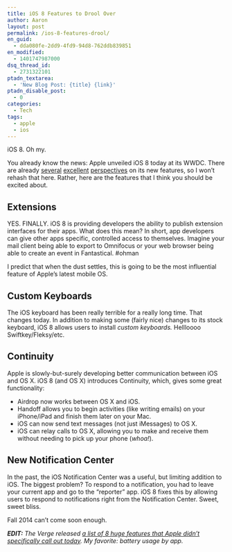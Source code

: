 ```yaml
---
title: iOS 8 Features to Drool Over
author: Aaron
layout: post
permalink: /ios-8-features-drool/
en_guid:
  - dda080fe-2dd9-4fd9-94d8-762ddb839851
en_modified:
  - 1401747987000
dsq_thread_id:
  - 2731322101
ptadn_textarea:
  - 'New Blog Post: {title} {link}'
ptadn_disable_post:
  - 0
categories:
  - Tech
tags:
  - apple
  - ios
---
```

iOS 8. Oh my.

You already know the news: Apple unveiled iOS 8 today at its WWDC. There are already [several][1] [excellent][2] [perspectives][3] on its new features, so I won&#8217;t rehash that here. Rather, here are the features that I think you should be excited about.

<!--more-->

## Extensions

YES. FINALLY. iOS 8 is providing developers the ability to publish extension interfaces for their apps. What does this mean? In short, app developers can give other apps specific, controlled access to themselves. Imagine your mail client being able to export to Omnifocus or your web browser being able to create an event in Fantastical. #ohman

I predict that when the dust settles, this is going to be the most influential feature of Apple&#8217;s latest mobile OS.

## Custom Keyboards

The iOS keyboard has been really terrible for a really long time. That changes today. In addition to making some (fairly nice) changes to its stock keyboard, iOS 8 allows users to install *custom keyboards.* Hellloooo Swiftkey/Fleksy/etc.

## Continuity

Apple is slowly-but-surely developing better communication between iOS and OS X. iOS 8 (and OS X) introduces Continuity, which, gives some great functionality:

  * Airdrop now works between OS X and iOS.
  * Handoff allows you to begin activities (like writing emails) on your iPhone/iPad and finish them later on your Mac.
  * iOS can now send text messages (not just iMessages) to OS X.
  * iOS can relay calls to OS X, allowing you to make and receive them without needing to pick up your phone (*whoa!*).

## New Notification Center

In the past, the iOS Notification Center was a useful, but limiting addition to iOS. The biggest problem? To respond to a notification, you had to leave your current app and go to the &#8220;reporter&#8221; app. iOS 8 fixes this by allowing users to respond to notifications right from the Notification Center. Sweet, sweet bliss.

Fall 2014 can&#8217;t come soon enough.

***EDIT:*** *The Verge released <a title="8 huge new features in iOS 8 that Apple didn't talk about today" href="http://www.theverge.com/2014/6/2/5773526/8-new-features-in-ios-8-that-apple-didnt-talk-about-today" target="_blank">a list of 8 huge features that Apple didn&#8217;t specifically call out today</a>. My favorite: battery usage by app.*

 [1]: http://lifehacker.com/all-the-new-stuff-in-ios-8-1584893352 "All the New Stuff in iOS 8"
 [2]: http://techcrunch.com/2014/06/02/apple-releases-ios-8-to-developers-public-beta-coming-this-summer/ "Apple Releases iOS 8 To Developers, Public Beta Coming This Summer"
 [3]: http://gizmodo.com/ios-8-new-features-for-your-iphone-and-ipad-updating-1584820649 "iOS 8: New Features For Your iPhone and iPad (Updating Live...)"
